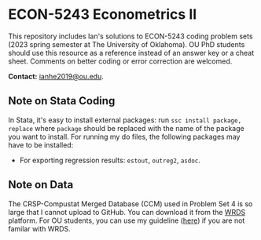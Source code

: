 # ECON-5243 Econometrics II
This repository includes Ian's solutions to ECON-5243 coding problem sets (2023 spring semester at The University of Oklahoma). OU PhD students should use this resource as a reference instead of an answer key or a cheat sheet. Comments on better coding or error correction are welcomed.

**Contact:** [ianhe2019@ou.edu](mailto:ianhe2019@ou.edu?subject=[GitHub]%20ECON-5243%20Solutions%20to%20Problem%20Sets).

## Note on Stata Coding
In Stata, it's easy to install external packages: run `ssc install package, replace` where `package` should be replaced with the name of the package you want to install. For running my do files, the following packages may have to be installed:
  * For exporting regression results: `estout`, `outreg2`, `asdoc`.

## Note on Data
The CRSP-Compustat Merged Database (CCM) used in Problem Set 4 is so large that I cannot upload to GitHub. You can download it from the [WRDS](https://wrds-www.wharton.upenn.edu/) platform. For OU students, you can use my guideline ([here](./Appendix/How_to_Download_CCM.pdf)) if you are not familar with WRDS.
